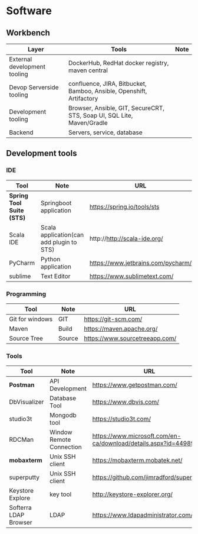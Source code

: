 # Software

## Workbench 

| Layer          |Tools           |Note   |
| ------------- |----- | ----- | 
| External development tooling| DockerHub, RedHat docker registry, maven central |  |
| Devop Serverside tooling| confluence, JIRA, Bitbucket, Bamboo, Ansible, Openshift, Artifactory|  |
| Development tooling| Browser, Ansible, GIT, SecureCRT, STS, Soap UI, SQL Lite, Maven/Gradle |  |
| Backend| Servers, service, database |  |

## Development tools

### IDE

| Tool          |Note   | URL| 
| ------------- | ----- | ----- |
| **Spring Tool Suite (STS)** | Springboot application | https://spring.io/tools/sts |
| Scala IDE               | Scala application(can add plugin to STS)| http://http://scala-ide.org/ |
| PyCharm |  Python application | https://www.jetbrains.com/pycharm/ |
| sublime | Text Editor | https://www.sublimetext.com/ |


### Programming
| Tool          |Note   | URL| 
| ------------- | ----- | ----- |
| Git for windows | GIT | https://git-scm.com/ | 
| Maven | Build | https://maven.apache.org/ | 
| Source Tree| Source| https://www.sourcetreeapp.com/ |

### Tools
| Tool          |Note   | URL| 
| ------------- | ----- | ----- |
| **Postman** | API Development | https://www.getpostman.com/ |
| DbVisualizer | Database Tool | https://www.dbvis.com/ |
|studio3t |Mongodb tool |https://studio3t.com/|
| RDCMan | Window Remote Connection  | https://www.microsoft.com/en-ca/download/details.aspx?id=44989 |
| **mobaxterm** | Unix SSH client  | https://mobaxterm.mobatek.net/ |
| superputty | Unix SSH client  | https://github.com/jimradford/superputty |
| Keystore Explore | key tool  | http://keystore-explorer.org/ |
| Softerra LDAP Browser | LDAP | https://www.ldapadministrator.com/ | 

